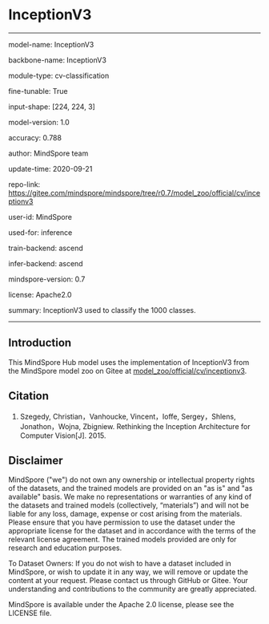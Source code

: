 # InceptionV3

---

model-name: InceptionV3

backbone-name: InceptionV3

module-type: cv-classification

fine-tunable: True

input-shape: [224, 224, 3]

model-version: 1.0

accuracy: 0.788

author: MindSpore team

update-time: 2020-09-21

repo-link: <https://gitee.com/mindspore/mindspore/tree/r0.7/model_zoo/official/cv/inceptionv3>

user-id: MindSpore

used-for: inference

train-backend: ascend

infer-backend: ascend

mindspore-version: 0.7

license: Apache2.0

summary: InceptionV3 used to classify the 1000 classes.

---

## Introduction

This MindSpore Hub model uses the implementation of InceptionV3 from the MindSpore model zoo on Gitee at [model_zoo/official/cv/inceptionv3](https://gitee.com/mindspore/mindspore/tree/r0.7/model_zoo/official/cv/inceptionv3).

## Citation

1. Szegedy, Christian，Vanhoucke, Vincent，Ioffe, Sergey，Shlens, Jonathon，Wojna, Zbigniew. Rethinking the Inception Architecture for Computer Vision[J]. 2015.

## Disclaimer

MindSpore ("we") do not own any ownership or intellectual property rights of the datasets, and the trained models are provided on an "as is" and "as available" basis. We make no representations or warranties of any kind of the datasets and trained models (collectively, “materials”) and will not be liable for any loss, damage, expense or cost arising from the materials. Please ensure that you have permission to use the dataset under the appropriate license for the dataset and in accordance with the terms of the relevant license agreement. The trained models provided are only for research and education purposes.

To Dataset Owners: If you do not wish to have a dataset included in MindSpore, or wish to update it in any way, we will remove or update the content at your request. Please contact us through GitHub or Gitee. Your understanding and contributions to the community are greatly appreciated.

MindSpore is available under the Apache 2.0 license, please see the LICENSE file.